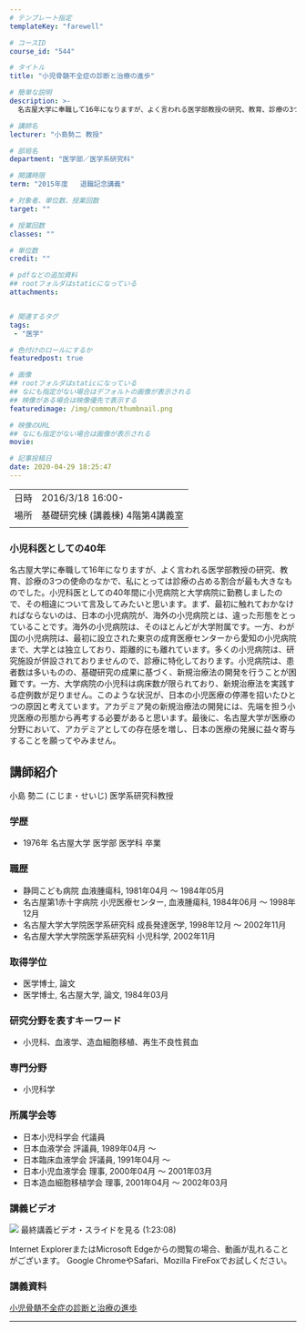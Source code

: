 ```yaml
---
# テンプレート指定
templateKey: "farewell"

# コースID
course_id: "544"

# タイトル
title: "小児骨髄不全症の診断と治療の進歩"

# 簡単な説明
description: >-
  名古屋大学に奉職して16年になりますが、よく言われる医学部教授の研究、教育、診療の3つの使命のなかで、私にとっては診療の占める割合が最も大きなものでした。小児科医としての40年間に小児病院と大学病院に勤務しましたので、その相違について言及してみたいと思います。まず、最初に触れておかなければならないのは、日本の小児病院が、海外の小児病院とは、違った形態をとっていることです。海外の小児病院は、その ....

# 講師名
lecturer: "小島勢二 教授"

# 部局名
department: "医学部／医学系研究科"

# 開講時限
term: "2015年度	退職記念講義"

# 対象者、単位数、授業回数
target: ""

# 授業回数
classes: ""

# 単位数
credit: ""

# pdfなどの追加資料
## rootフォルダはstaticになっている
attachments:


# 関連するタグ
tags:
 - "医学"

# 色付けのロールにするか
featuredpost: true

# 画像
## rootフォルダはstaticになっている
## なにも指定がない場合はデフォルトの画像が表示される
## 映像がある場合は映像優先で表示する
featuredimage: /img/common/thumbnail.png

# 映像のURL
## なにも指定がない場合は画像が表示される
movie: 

# 記事投稿日
date: 2020-04-29 18:25:47
---
```


|   |   |
|---|---|
| 日時 | 2016/3/18  16:00- |
| 場所 | 基礎研究棟 (講義棟) 4階第4講義室 |
|   |   |


### 小児科医としての40年

名古屋大学に奉職して16年になりますが、よく言われる医学部教授の研究、教育、診療の3つの使命のなかで、私にとっては診療の占める割合が最も大きなものでした。小児科医としての40年間に小児病院と大学病院に勤務しましたので、その相違について言及してみたいと思います。まず、最初に触れておかなければならないのは、日本の小児病院が、海外の小児病院とは、違った形態をとっていることです。海外の小児病院は、そのほとんどが大学附属です。一方、わが国の小児病院は、最初に設立された東京の成育医療センターから愛知の小児病院まで、大学とは独立しており、距離的にも離れています。多くの小児病院は、研究施設が併設されておりませんので、診療に特化しております。小児病院は、患者数は多いものの、基礎研究の成果に基づく、新規治療法の開発を行うことが困難です。一方、大学病院の小児科は病床数が限られており、新規治療法を実践する症例数が足りません。このような状況が、日本の小児医療の停滞を招いたひとつの原因と考えています。アカデミア発の新規治療法の開発には、先端を担う小児医療の形態から再考する必要があると思います。最後に、名古屋大学が医療の分野において、アカデミアとしての存在感を増し、日本の医療の発展に益々寄与することを願ってやみません。


## 講師紹介

小島 勢二 (こじま・せいじ) 医学系研究科教授

### 学歴

* 1976年 名古屋大学 医学部 医学科 卒業

### 職歴

* 静岡こども病院 血液腫瘍科, 1981年04月 ～ 1984年05月
* 名古屋第1赤十字病院 小児医療センター, 血液腫瘍科, 1984年06月 ～ 1998年12月
* 名古屋大学大学院医学系研究科 成長発達医学, 1998年12月 ～ 2002年11月
* 名古屋大学大学院医学系研究科 小児科学, 2002年11月

### 取得学位

* 医学博士, 論文
* 医学博士, 名古屋大学, 論文, 1984年03月

### 研究分野を表すキーワード

* 小児科、血液学、造血細胞移植、再生不良性貧血

### 専門分野

* 小児科学

### 所属学会等

* 日本小児科学会 代議員
* 日本血液学会 評議員, 1989年04月 ～
* 日本臨床血液学会 評議員, 1991年04月 ～
* 日本小児血液学会 理事, 2000年04月 ～ 2001年03月
* 日本造血細胞移植学会 理事, 2001年04月 ～ 2002年03月


### 講義ビデオ


![](https://ocw.nagoya-u.jp/files/544/5.png) 
最終講義ビデオ・スライドを見る (1:23:08)

Internet ExplorerまたはMicrosoft Edgeからの閲覧の場合、動画が乱れることがございます。
Google ChromeやSafari、Mozilla FireFoxでお試しください。


### 講義資料

[小児骨髄不全症の診断と治療の進歩](https://ocw.nagoya-u.jp/files/544/2016.3.18.pdf) 


-----